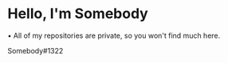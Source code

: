 # Hello, I'm Somebody

• All of my repositories are private, so you won't find much here.

Somebody#1322

